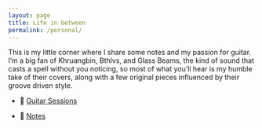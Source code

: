 ```yaml
---
layout: page
title: Life in between
permalink: /personal/
---
```


This is my little corner where I share some notes and my passion for guitar. I’m a big fan of Khruangbin, Bthlvs, and Glass Beams, the kind of sound that casts a spell without you noticing, so most of what you’ll hear is my humble take of their covers, along with a few original pieces influenced by their groove driven style. 

- 🎸 [Guitar Sessions](/personal/guitar/)

- 📝 [Notes](/personal/notes/)